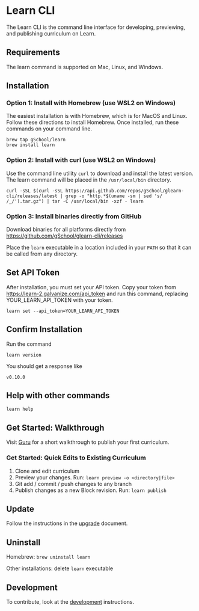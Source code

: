 # Learn CLI

The Learn CLI is the command line interface for developing, previewing, and publishing curriculum on Learn.

## Requirements

The learn command is supported on Mac, Linux, and Windows.

## Installation

### Option 1: Install with Homebrew (use WSL2 on Windows)

The easiest installation is with Homebrew, which is for MacOS and Linux. Follow these directions to install Homebrew. Once installed, run these commands on your command line.

```
brew tap gSchool/learn
brew install learn
```

### Option 2: Install with curl (use WSL2 on Windows)

Use the command line utility `curl` to download and install the latest version. The learn command will be placed in the `/usr/local/bin` directory.

```
curl -sSL $(curl -sSL https://api.github.com/repos/gSchool/glearn-cli/releases/latest | grep -o "http.*$(uname -sm | sed 's/ /_/').tar.gz") | tar -C /usr/local/bin -xzf - learn
```

### Option 3: Install binaries directly from GitHub

Download binaries for all platforms directly from https://github.com/gSchool/glearn-cli/releases

Place the `learn` executable in a location included in your `PATH` so that it can be called from any directory.

## Set API Token

After installation, you must set your API token. Copy your token from https://learn-2.galvanize.com/api_token and run this command, replacing YOUR_LEARN_API_TOKEN with your token.

```
learn set --api_token=YOUR_LEARN_API_TOKEN
```

## Confirm Installation
Run the command

```
learn version
```

You should get a response like

```
v0.10.0
```

## Help with other commands

```
learn help
```

## Get Started: Walkthrough

Visit [Guru](https://app.getguru.com/boards/iEdB57dT/Creating-Content-in-Learn) for a short walkthrough to publish your first curriculum.

### Get Started: Quick Edits to Existing Curriculum

1. Clone and edit curriculum
2. Preview your changes. Run:
    `learn preview -o <directory|file>`
3. Git add / commit / push changes to any branch
4. Publish changes as a new Block revision. Run:
    `learn publish`

## Update

Follow the instructions in the [upgrade](./upgrade_instructions.md) document.

## Uninstall

Homebrew: `brew uninstall learn`

Other installations: delete `learn` executable

## Development

To contribute, look at the [development](./development_instructions.md) instructions.
